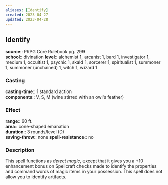 ```yaml
---
aliases: [Identify]
created: 2023-04-27
updated: 2023-04-28
---
```


## Identify

**source**:: PRPG Core Rulebook pg. 299  
**school**:: divination
**level**:: alchemist 1, arcanist 1, bard 1, investigator 1, medium 1, occultist 1, psychic 1, skald 1, sorcerer 1, spiritualist 1, summoner 1, summoner (unchained) 1, witch 1, wizard 1

### Casting

**casting-time**:: 1 standard action  
**components**:: V, S, M (wine stirred with an owl's feather)

### Effect

**range**:: 60 ft.  
**area**:: cone-shaped emanation  
**duration**:: 3 rounds/level (D)  
**saving-throw**:: none
**spell-resistance**:: no

### Description

This spell functions as *detect magic*, except that it gives you a +10 enhancement bonus on Spellcraft checks made to identify the properties and command words of magic items in your possession. This spell does not allow you to identify artifacts.
